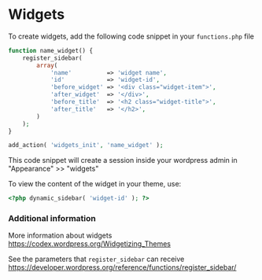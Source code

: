 # Widgets

To create widgets, add the following code snippet in your `functions.php` file

``` php
function name_widget() {
	register_sidebar(
		array(
			'name'          => 'widget name',
			'id'            => 'widget-id',
			'before_widget' => '<div class="widget-item">',
			'after_widget'  => '</div>',
			'before_title'  => '<h2 class="widget-title">',
			'after_title'   => '</h2>',
		)
	);
}

add_action( 'widgets_init', 'name_widget' );

```
This code snippet will create a session inside your wordpress admin in "Appearance" >> "widgets"

To view the content of the widget in your theme, use:

``` php
<?php dynamic_sidebar( 'widget-id' ); ?>
```

### Additional information

More information about widgets  
https://codex.wordpress.org/Widgetizing_Themes

See the parameters that `register_sidebar` can receive  
https://developer.wordpress.org/reference/functions/register_sidebar/
